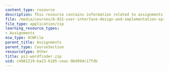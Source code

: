 ```yaml
---
content_type: resource
description: This resource contains information related to assignments.
file: /media/courses/6-831-user-interface-design-and-implementation-spring-2011/c4981219ba236105ceac96d994c17fdb_ps1-wordfinder.zip
file_type: application/zip
learning_resource_types:
- Assignments
ocw_type: OCWFile
parent_title: Assignments
parent_type: CourseSection
resourcetype: Other
title: ps1-wordfinder.zip
uid: c4981219-ba23-6105-ceac-96d994c17fdb
---
```

